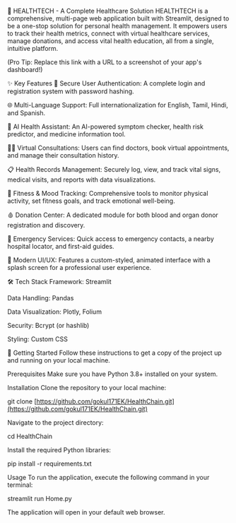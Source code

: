 🏥 HEALTHTECH - A Complete Healthcare Solution
HEALTHTECH is a comprehensive, multi-page web application built with Streamlit, designed to be a one-stop solution for personal health management. It empowers users to track their health metrics, connect with virtual healthcare services, manage donations, and access vital health education, all from a single, intuitive platform.

(Pro Tip: Replace this link with a URL to a screenshot of your app's dashboard!)

✨ Key Features
👤 Secure User Authentication: A complete login and registration system with password hashing.

🌐 Multi-Language Support: Full internationalization for English, Tamil, Hindi, and Spanish.

🤖 AI Health Assistant: An AI-powered symptom checker, health risk predictor, and medicine information tool.

👨‍⚕️ Virtual Consultations: Users can find doctors, book virtual appointments, and manage their consultation history.

📋 Health Records Management: Securely log, view, and track vital signs, medical visits, and reports with data visualizations.

💪 Fitness & Mood Tracking: Comprehensive tools to monitor physical activity, set fitness goals, and track emotional well-being.

🩸 Donation Center: A dedicated module for both blood and organ donor registration and discovery.

🚨 Emergency Services: Quick access to emergency contacts, a nearby hospital locator, and first-aid guides.

🎨 Modern UI/UX: Features a custom-styled, animated interface with a splash screen for a professional user experience.

🛠️ Tech Stack
Framework: Streamlit

Data Handling: Pandas

Data Visualization: Plotly, Folium

Security: Bcrypt (or hashlib)

Styling: Custom CSS

🚀 Getting Started
Follow these instructions to get a copy of the project up and running on your local machine.

Prerequisites
Make sure you have Python 3.8+ installed on your system.

Installation
Clone the repository to your local machine:

git clone [https://github.com/gokul171EK/HealthChain.git](https://github.com/gokul171EK/HealthChain.git)

Navigate to the project directory:

cd HealthChain

Install the required Python libraries:

pip install -r requirements.txt

Usage
To run the application, execute the following command in your terminal:

streamlit run Home.py

The application will open in your default web browser.